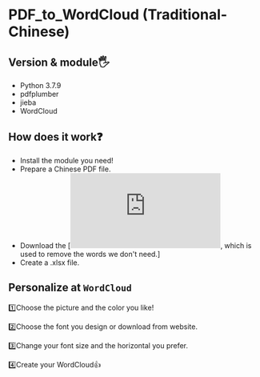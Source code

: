 # PDF_to_WordCloud (Traditional-Chinese)

## Version & module:raised_hand_with_fingers_splayed:
  - Python 3.7.9
  - pdfplumber
  - jieba
  - WordCloud
## How does it work:question:
  - Install the module you need!
  - Prepare a Chinese PDF file.
  - Download the [![text](https://raw.githubusercontent.com/tomlinNTUB/Python/master/%E4%B8%AD%E6%96%87%E5%88%86%E8%A9%9E/%E5%81%9C%E7%94%A8%E8%A9%9E.txt), which is used to remove the words we don't need.]
  - Create a .xlsx file.
## Personalize at `WordCloud`
  :one:Choose the picture and the color you like!
  
  :two:Choose the font you design or download from website.
  
  :three:Change your font size and the horizontal you prefer.
  
  :four:Create your WordCloud:+1:
